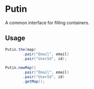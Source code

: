 # Putin
A common interface for filling containers.

## Usage
```java
Putin.the(map)
        .pair("Email", email)
        .pair("UserId", id);
        
Putin.newMap()
        .pair("Email", email)
        .pair("UserId", id)
        .getMap();
```

